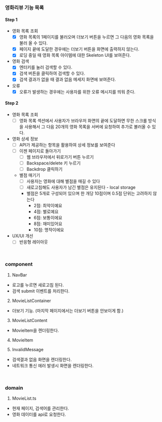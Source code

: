### 영화리뷰 기능 목록

#### Step 1

- 영화 목록 조회
  - [x] 영화 목록의 1페이지를 불러오며 더보기 버튼을 누르면 그 다음의 영화 목록을 불러 올 수 있다.
  - [x] 페이지 끝에 도달한 경우에는 더보기 버튼을 화면에 출력하지 않는다.
  - [x] 로딩 중일 때 영화 목록 아이템에 대한 Skeleton UI를 보여준다.
- 영화 검색
  - [x] 엔터키를 눌러 검색할 수 있다.
  - [x] 검색 버튼을 클릭하여 검색할 수 있다.
  - [x] 검색 결과가 없을 때 결과 없음 메세지 화면에 보여준다.
- 오류
  - [x] 오류가 발생하는 경우에는 사용자를 위한 오류 메시지를 띄워 준다.

#### Step 2

- 영화 목록 조회
  - [ ] 영화 목록 섹션에서 사용자가 브라우저 화면의 끝에 도달하면 무한 스크롤 방식을 사용해서 그 다음 20개의 영화 목록을 서버에 요청하여 추가로 볼러올 수 있다.
- 영화 상세 정보
  - [ ] API가 제공하는 항목을 활용하여 상세 정보를 보여준다
  - [ ] 이젠 페이지로 돌아가기
    - [ ] 웹 브라우저에서 뒤로가기 버튼 누르기
    - [ ] Backspace/delete 키 누르기
    - [ ] Backdrop 클릭하기
  - 별점 매기기
    - [ ] 사용자는 영화에 대해 별점을 매길 수 있다
    - [ ] 새로고침해도 사용자가 남긴 별점은 유지된다 - local storage
    - 별점은 5개로 구성되어 있으며 한 개당 10점이며 0.5점 단위는 고려하지 않는다
      - 2점: 최악이예요
      - 4점: 별로예요
      - 6점: 보통이에요
      - 8점: 재미있어요
      - 10점: 명작이에요
- UX/UI 개선
  - [ ] 반응형 레이아웃

<br>

### component

1. NavBar

- 로고를 누르면 새로고침 된다.
- 검색 submit 이벤트를 처리한다.

2. MovieListContainer

- 더보기 기능. (마지막 페이지에서는 더보기 버튼을 안보이게 함.)

3. MovieListContent

- MovieItem을 렌더링한다.

4. MovieItem

5. InvalidMessage

- 검색결과 없음 화면을 렌더링한다.
- 네트워크 통신 에러 발생시 화면을 렌더링한다.

<br>

### domain

1. MovieList.ts

- 현재 페이지, 검색어를 관리한다.
- 영화 데이터를 api로 요청한다.
